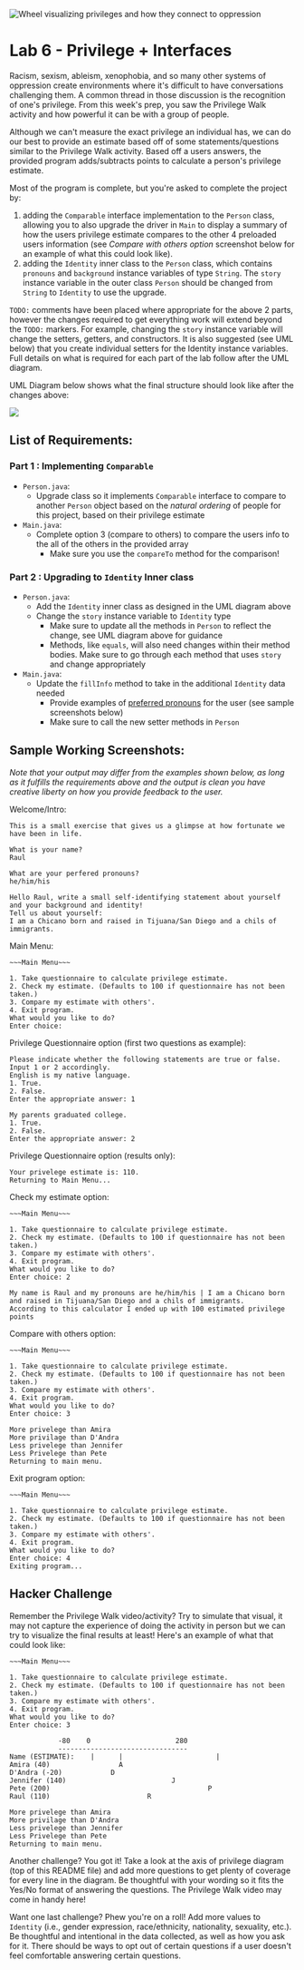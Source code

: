 ![Wheel visualizing privileges and how they connect to oppression](https://i.imgur.com/tBIvDCI.png)

# **Lab 6 - Privilege + Interfaces**
Racism, sexism, ableism, xenophobia, and so many other systems of oppression create environments where it's difficult to have conversations challenging them. A common thread in those discussion is the recognition of one's privilege. From this week's prep, you saw the Privilege Walk activity and how powerful it can be with a group of people.

Although we can't measure the exact privilege an individual has, we can do our best to provide an estimate based off of some statements/questions similar to the Privilege Walk activity. Based off a users answers, the provided program adds/subtracts points to calculate a person's privilege estimate.

Most of the program is complete, but you're asked to complete the project by:

1. adding the `Comparable` interface implementation to the `Person` class, allowing you to also upgrade the driver in `Main` to display a summary of how the users privilege estimate compares to the other 4 preloaded users information (see *Compare with others option* screenshot below for an example of what this could look like).
2. adding the `Identity` inner class to the `Person` class, which contains `pronouns` and `background` instance variables of type `String`. The `story` instance variable in the outer class `Person` should be changed from `String` to `Identity` to use the upgrade.

`TODO:` comments have been placed where appropriate for the above 2 parts, however the changes required to get everything work will extend beyond the `TODO:` markers. For example, changing the `story` instance variable will change the setters, getters, and constructors. It is also suggested (see UML below) that you create individual setters for the Identity instance variables. Full details on what is required for each part of the lab follow after the UML diagram.

UML Diagram below shows what the final structure should look like after the changes above:

![](https://imgur.com/ZGF4yb5.png)

## **List of Requirements:**
### Part 1 : Implementing `Comparable`
- `Person.java`:
  - Upgrade class so it implements `Comparable` interface to compare to another `Person` object based on the *natural ordering* of people for this project, based on their privilege estimate
- `Main.java`:
  - Complete option 3 (compare to others) to compare the users info to the all of the others in the provided array
    - Make sure you use the `compareTo` method for the comparison!

### Part 2 : Upgrading to `Identity` Inner class
- `Person.java`:
  - Add the `Identity` inner class as designed in the UML diagram above
  - Change the `story` instance variable to `Identity` type
    - Make sure to update all the methods in `Person` to reflect the change, see UML diagram above for guidance
	- Methods, like `equals`, will also need changes within their method bodies. Make sure to go through each method that uses `story` and change appropriately
- `Main.java`:
  - Update the `fillInfo` method to take in the additional `Identity` data needed
	- Provide examples of [preferred pronouns](https://miracosta.edu/student-services/student-equity/lgbtqia/_docs/GenderPronounsMCCBrandedBW.pdf) for the user (see sample screenshots below)
	- Make sure to call the new setter methods in `Person`


## **Sample Working Screenshots:**
*Note that your output may differ from the examples shown below, as long as it fulfills the requirements above and the output is clean you have creative liberty on how you provide feedback to the user.*

Welcome/Intro:
```
This is a small exercise that gives us a glimpse at how fortunate we have been in life.

What is your name? 
Raul

What are your perfered pronouns? 
he/him/his

Hello Raul, write a small self-identifying statement about yourself and your background and identity!
Tell us about yourself: 
I am a Chicano born and raised in Tijuana/San Diego and a chils of immigrants.
```

Main Menu:
```
~~~Main Menu~~~

1. Take questionnaire to calculate privilege estimate.
2. Check my estimate. (Defaults to 100 if questionnaire has not been taken.)
3. Compare my estimate with others'.
4. Exit program.
What would you like to do?
Enter choice:
```

Privilege Questionnaire option (first two questions as example):
```
Please indicate whether the following statements are true or false.
Input 1 or 2 accordingly.
English is my native language.
1. True. 
2. False.
Enter the appropriate answer: 1

My parents graduated college.
1. True. 
2. False.
Enter the appropriate answer: 2
```

Privilege Questionnaire option (results only):
```
Your privelege estimate is: 110.
Returning to Main Menu...
```

Check my estimate option:
```
~~~Main Menu~~~

1. Take questionnaire to calculate privilege estimate.
2. Check my estimate. (Defaults to 100 if questionnaire has not been taken.)
3. Compare my estimate with others'.
4. Exit program.
What would you like to do?
Enter choice: 2

My name is Raul and my pronouns are he/him/his | I am a Chicano born and raised in Tijuana/San Diego and a chils of immigrants.
According to this calculator I ended up with 100 estimated privilege points
```

Compare with others option:
```
~~~Main Menu~~~

1. Take questionnaire to calculate privilege estimate.
2. Check my estimate. (Defaults to 100 if questionnaire has not been taken.)
3. Compare my estimate with others'.
4. Exit program.
What would you like to do?
Enter choice: 3

More privelege than Amira
More privilage than D'Andra
Less privelege than Jennifer
Less Privelege than Pete 
Returning to main menu.
```

Exit program option:
```
~~~Main Menu~~~

1. Take questionnaire to calculate privilege estimate.
2. Check my estimate. (Defaults to 100 if questionnaire has not been taken.)
3. Compare my estimate with others'.
4. Exit program.
What would you like to do?
Enter choice: 4
Exiting program...
```

## **Hacker Challenge**
Remember the Privilege Walk video/activity? Try to simulate that visual, it may not capture the experience of doing the activity in person but we can try to visualize the final results at least! Here's an example of what that could look like:
```
~~~Main Menu~~~

1. Take questionnaire to calculate privilege estimate.
2. Check my estimate. (Defaults to 100 if questionnaire has not been taken.)
3. Compare my estimate with others'.
4. Exit program.
What would you like to do?
Enter choice: 3

			-80    0                     280
			--------------------------------
Name (ESTIMATE):	|      |                       |
Amira (40)		           A
D'Andra (-20)		     D
Jennifer (140)		                    J
Pete (200)                                       P
Raul (110)		                  R

More privelege than Amira
More privilage than D'Andra
Less privelege than Jennifer
Less Privelege than Pete 
Returning to main menu.
```

Another challenge? You got it! Take a look at the axis of privilege diagram (top of this README file) and add more questions to get plenty of coverage for every line in the diagram. Be thoughtful with your wording so it fits the Yes/No format of answering the questions. The Privilege Walk video may come in handy here! 

Want one last challenge? Phew you're on a roll! Add more values to `Identity` (i.e., gender expression, race/ethnicity, nationality, sexuality, etc.). Be thoughtful and intentional in the data collected, as well as how you ask for it. There should be ways to opt out of certain questions if a user doesn't feel comfortable answering certain questions.
